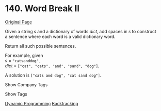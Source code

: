 # 140. Word Break II

[Original Page](https://leetcode.com/problems/word-break-ii/)

Given a string _s_ and a dictionary of words _dict_, add spaces in _s_ to construct a sentence where each word is a valid dictionary word.

Return all such possible sentences.

For example, given  
_s_ = `"catsanddog"`,  
_dict_ = `["cat", "cats", "and", "sand", "dog"]`.

A solution is `["cats and dog", "cat sand dog"]`.

<div>

<div id="company_tags" class="btn btn-xs btn-warning">Show Company Tags</div>

<span class="hidebutton" style="display: none;">[Dropbox](/company/dropbox/) [Google](/company/google/) [Uber](/company/uber/) [Snapchat](/company/snapchat/) [Twitter](/company/twitter/)</span></div>

<div>

<div id="tags" class="btn btn-xs btn-warning">Show Tags</div>

<span class="hidebutton">[Dynamic Programming](/tag/dynamic-programming/) [Backtracking](/tag/backtracking/)</span></div>